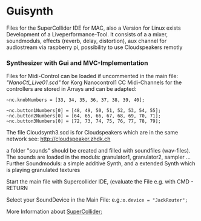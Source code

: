# Guisynth

Files for the SuperCollider IDE for MAC, also a Version for Linux exists
Development of a Liveperformance-Tool. It consists of a a mixer, soundmoduls, effects (reverb, delay, distortion), aux channel for audiostream via raspberry pi, possibility to use Cloudspeakers remotly

### Synthesizer with Gui and MVC-Implementation

Files for Midi-Control can be loaded if uncommented in the main file:
_"NanoCtl_Live01.scd"_ for Korg Nanocontrol1
CC Midi-Channels for the controllers are stored in Arrays and can be adapted:
```~nc.sliderNumbers = [1, 2, 3, 4, 5, 6, 7, 8];
~nc.knobNumbers = [33, 34, 35, 36, 37, 38, 39, 40];

~nc.button1Numbers[0] = [48, 49, 50, 51, 52, 53, 54, 55];
~nc.button2Numbers[0] = [64, 65, 66, 67, 68, 69, 70, 71];
~nc.button3Numbers[0] = [72, 73, 74, 75, 76, 77, 78, 79];
```


The file Cloudsynth3.scd is for Cloudspeakers
which are in the same network see: http://cloudspeaker.zhdk.ch

a folder "sounds" should be created and filled with soundfiles (wav-files).
The sounds are loaded in the moduls: granulator1, granulator2, sampler ...
Further Soundmoduls: a simple additive Synth, and a extended Synth which is playing granulated textures

Start the main file with Supercollider IDE, (evaluate the File e.g. with CMD - RETURN

Select your SoundDevice in the Main File:
e.g.:`o.device = "JackRouter";`

More Information about [SuperCollider:](https://supercollider.github.io/)


